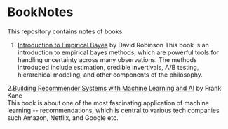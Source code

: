 # BookNotes
This repository contains notes of books.

1. [Introduction to Empirical Bayes](https://github.com/RuiyeNi/BookNotes/tree/master/EmpiricalBayes)  by David Robinson 
This book is an introduction to empirical bayes methods, which are powerful tools for handling uncertainty across many observations. The methods introduced include estimation, credible invertivals, A/B testing, hierarchical modeling, and other components of the philosophy. 

2.[Building Recommender Systems with Machine Learning and AI](https://github.com/RuiyeNi/BookNotes/tree/master/BuilidingRecommenderSystems)  by Frank Kane  
This book is about one of the most fascinating application of machine learning -- recommendations, which is central to various tech companies such Amazon, Netflix, and Google etc. 
